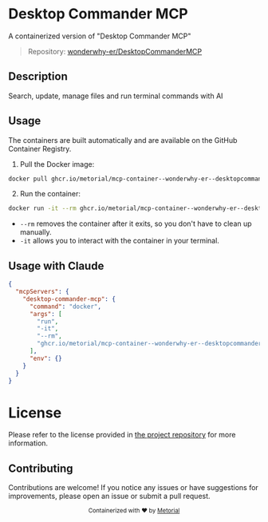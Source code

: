 
# Desktop Commander MCP

A containerized version of "Desktop Commander MCP"

> Repository: [wonderwhy-er/DesktopCommanderMCP](https://github.com/wonderwhy-er/DesktopCommanderMCP)

## Description

Search, update, manage files and run terminal commands with AI


## Usage

The containers are built automatically and are available on the GitHub Container Registry.

1. Pull the Docker image:

```bash
docker pull ghcr.io/metorial/mcp-container--wonderwhy-er--desktopcommandermcp--desktop-commander-mcp
```

2. Run the container:

```bash
docker run -it --rm ghcr.io/metorial/mcp-container--wonderwhy-er--desktopcommandermcp--desktop-commander-mcp 
```

- `--rm` removes the container after it exits, so you don't have to clean up manually.
- `-it` allows you to interact with the container in your terminal.



## Usage with Claude

```json
{
  "mcpServers": {
    "desktop-commander-mcp": {
      "command": "docker",
      "args": [
        "run",
        "-it",
        "--rm",
        "ghcr.io/metorial/mcp-container--wonderwhy-er--desktopcommandermcp--desktop-commander-mcp"
      ],
      "env": {}
    }
  }
}
```

# License

Please refer to the license provided in [the project repository](https://github.com/wonderwhy-er/DesktopCommanderMCP) for more information.

## Contributing

Contributions are welcome! If you notice any issues or have suggestions for improvements, please open an issue or submit a pull request.

<div align="center">
  <sub>Containerized with ❤️ by <a href="https://metorial.com">Metorial</a></sub>
</div>
  